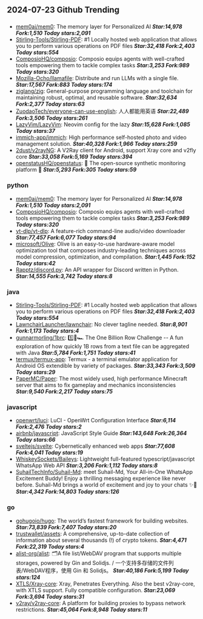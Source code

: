 ## 2024-07-23 Github Trending

### 
* [mem0ai/mem0](https://github.com/mem0ai/mem0): The memory layer for Personalized AI ***Star:14,978 Fork:1,510 Today stars:2,091***
* [Stirling-Tools/Stirling-PDF](https://github.com/Stirling-Tools/Stirling-PDF): #1 Locally hosted web application that allows you to perform various operations on PDF files ***Star:32,418 Fork:2,403 Today stars:554***
* [ComposioHQ/composio](https://github.com/ComposioHQ/composio): Composio equips agents with well-crafted tools empowering them to tackle complex tasks ***Star:3,253 Fork:989 Today stars:320***
* [Mozilla-Ocho/llamafile](https://github.com/Mozilla-Ocho/llamafile): Distribute and run LLMs with a single file. ***Star:17,567 Fork:883 Today stars:174***
* [ziglang/zig](https://github.com/ziglang/zig): General-purpose programming language and toolchain for maintaining robust, optimal, and reusable software. ***Star:32,634 Fork:2,377 Today stars:63***
* [ZuodaoTech/everyone-can-use-english](https://github.com/ZuodaoTech/everyone-can-use-english): 人人都能用英语 ***Star:22,489 Fork:3,506 Today stars:261***
* [LazyVim/LazyVim](https://github.com/LazyVim/LazyVim): Neovim config for the lazy ***Star:15,628 Fork:1,085 Today stars:37***
* [immich-app/immich](https://github.com/immich-app/immich): High performance self-hosted photo and video management solution. ***Star:40,328 Fork:1,966 Today stars:259***
* [2dust/v2rayNG](https://github.com/2dust/v2rayNG): A V2Ray client for Android, support Xray core and v2fly core ***Star:33,058 Fork:5,169 Today stars:394***
* [openstatusHQ/openstatus](https://github.com/openstatusHQ/openstatus): 🏓 The open-source synthetic monitoring platform 🏓 ***Star:5,293 Fork:305 Today stars:59***

### python
* [mem0ai/mem0](https://github.com/mem0ai/mem0): The memory layer for Personalized AI ***Star:14,978 Fork:1,510 Today stars:2,091***
* [ComposioHQ/composio](https://github.com/ComposioHQ/composio): Composio equips agents with well-crafted tools empowering them to tackle complex tasks ***Star:3,253 Fork:989 Today stars:320***
* [yt-dlp/yt-dlp](https://github.com/yt-dlp/yt-dlp): A feature-rich command-line audio/video downloader ***Star:77,457 Fork:6,077 Today stars:94***
* [microsoft/Olive](https://github.com/microsoft/Olive): Olive is an easy-to-use hardware-aware model optimization tool that composes industry-leading techniques across model compression, optimization, and compilation. ***Star:1,445 Fork:152 Today stars:42***
* [Rapptz/discord.py](https://github.com/Rapptz/discord.py): An API wrapper for Discord written in Python. ***Star:14,555 Fork:3,742 Today stars:8***

### java
* [Stirling-Tools/Stirling-PDF](https://github.com/Stirling-Tools/Stirling-PDF): #1 Locally hosted web application that allows you to perform various operations on PDF files ***Star:32,418 Fork:2,403 Today stars:554***
* [LawnchairLauncher/lawnchair](https://github.com/LawnchairLauncher/lawnchair): No clever tagline needed. ***Star:8,901 Fork:1,173 Today stars:4***
* [gunnarmorling/1brc](https://github.com/gunnarmorling/1brc): 1️⃣🐝🏎️ The One Billion Row Challenge -- A fun exploration of how quickly 1B rows from a text file can be aggregated with Java ***Star:5,784 Fork:1,751 Today stars:41***
* [termux/termux-app](https://github.com/termux/termux-app): Termux - a terminal emulator application for Android OS extendible by variety of packages. ***Star:33,343 Fork:3,509 Today stars:29***
* [PaperMC/Paper](https://github.com/PaperMC/Paper): The most widely used, high performance Minecraft server that aims to fix gameplay and mechanics inconsistencies ***Star:9,540 Fork:2,217 Today stars:75***

### javascript
* [openwrt/luci](https://github.com/openwrt/luci): LuCI - OpenWrt Configuration Interface ***Star:6,114 Fork:2,476 Today stars:2***
* [airbnb/javascript](https://github.com/airbnb/javascript): JavaScript Style Guide ***Star:143,648 Fork:26,364 Today stars:66***
* [sveltejs/svelte](https://github.com/sveltejs/svelte): Cybernetically enhanced web apps ***Star:77,608 Fork:4,041 Today stars:19***
* [WhiskeySockets/Baileys](https://github.com/WhiskeySockets/Baileys): Lightweight full-featured typescript/javascript WhatsApp Web API ***Star:3,206 Fork:1,112 Today stars:8***
* [SuhailTechInfo/Suhail-Md](https://github.com/SuhailTechInfo/Suhail-Md): meet Suhail-Md, Your All-in-One WhatsApp Excitement Buddy! Enjoy a thrilling messaging experience like never before. Suhail-Md brings a world of excitement and joy to your chats ✨🤖 ***Star:4,342 Fork:14,803 Today stars:126***

### go
* [gohugoio/hugo](https://github.com/gohugoio/hugo): The world’s fastest framework for building websites. ***Star:73,839 Fork:7,407 Today stars:20***
* [trustwallet/assets](https://github.com/trustwallet/assets): A comprehensive, up-to-date collection of information about several thousands (!) of crypto tokens. ***Star:4,471 Fork:22,319 Today stars:4***
* [alist-org/alist](https://github.com/alist-org/alist): 🗂️A file list/WebDAV program that supports multiple storages, powered by Gin and Solidjs. / 一个支持多存储的文件列表/WebDAV程序，使用 Gin 和 Solidjs。 ***Star:40,186 Fork:5,199 Today stars:124***
* [XTLS/Xray-core](https://github.com/XTLS/Xray-core): Xray, Penetrates Everything. Also the best v2ray-core, with XTLS support. Fully compatible configuration. ***Star:23,069 Fork:3,694 Today stars:31***
* [v2ray/v2ray-core](https://github.com/v2ray/v2ray-core): A platform for building proxies to bypass network restrictions. ***Star:45,064 Fork:8,948 Today stars:11***

